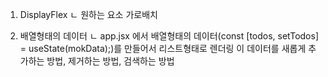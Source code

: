 1) DisplayFlex
ㄴ 원하는 요소 가로배치 

2) 배열형태의 데이터
ㄴ app.jsx 에서 배열형태의 데이터(const [todos, setTodos] = useState(mokData);)를 만들어서 리스트형태로 렌더링
이 데이터를 새롭게 추가하는 방법, 제거하는 방법, 검색하는 방법
